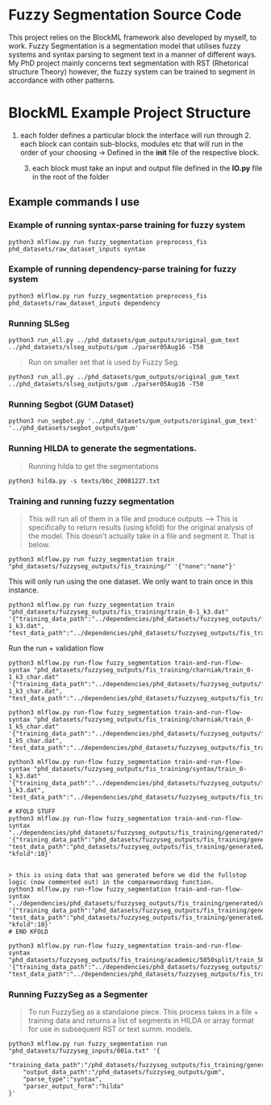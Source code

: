 # Fuzzy Segmentation Source Code
This project relies on the BlockML framework also developed by myself, to work.
Fuzzy Segmentation is a segmentation model that utilises fuzzy systems and syntax parsing to segment text in a manner of different ways. My PhD project mainly concerns text segmentation with RST (Rhetorical structure Theory) however, the fuzzy system can be trained to segment in accordance with other patterns.

# BlockML Example Project Structure
1. each folder defines a particular block the interface will run through
    2. each block can contain sub-blocks, modules etc that will run in the order of your choosing -> Defined in the **__init__** file of the respective block.
    
    3. each block must take an input and output file defined in the **IO.py** file in the root of the folder


## Example commands I use

### Example of running syntax-parse training for fuzzy system
```bsh
python3 mlflow.py run fuzzy_segmentation preprocess_fis phd_datasets/raw_dataset_inputs syntax
```


### Example of running dependency-parse training for fuzzy system
```bsh
python3 mlflow.py run fuzzy_segmentation preprocess_fis phd_datasets/raw_dataset_inputs dependency
```

### Running SLSeg
```bsh
python3 run_all.py ../phd_datasets/gum_outputs/original_gum_text ../phd_datasets/slseg_outputs/gum ./parser05Aug16 -T50
```

> Run on smaller set that is used by Fuzzy Seg.
```bsh
python3 run_all.py ../phd_datasets/gum_outputs/original_gum_text ../phd_datasets/slseg_outputs/gum ./parser05Aug16 -T50
```

### Running Segbot (GUM Dataset)
```bsh
python3 run_segbot.py '../phd_datasets/gum_outputs/original_gum_text' '../phd_datasets/segbot_outputs/gum' 
```

### Running HILDA to generate the segmentations.

> Running hilda to get the segmentations

```bsh
python3 hilda.py -s texts/bbc_20081227.txt
```

### Training and running fuzzy segmentation 

> This will run all of them in a file and produce outputs --> This is specifically to return results (using kfold) for the original analysis of the model. This doesn't actually take in a file and segment it. That is below.

```bsh
python3 mlflow.py run fuzzy_segmentation train "phd_datasets/fuzzyseg_outputs/fis_training/" '{"none":"none"}'
```

This will only run using the one dataset. We only want to train once in this instance.

```bsh
python3 mlflow.py run fuzzy_segmentation train "phd_datasets/fuzzyseg_outputs/fis_training/train_0-1_k3.dat" '{"training_data_path":"../dependencies/phd_datasets/fuzzyseg_outputs/fis_training/train_0-1_k3.dat", "test_data_path":"../dependencies/phd_datasets/fuzzyseg_outputs/fis_training/train_2_k3.dat"}'
```

Run the run + validation flow

```bsh
python3 mlflow.py run-flow fuzzy_segmentation train-and-run-flow-syntax "phd_datasets/fuzzyseg_outputs/fis_training/charniak/train_0-1_k3_char.dat" '{"training_data_path":"../dependencies/phd_datasets/fuzzyseg_outputs/fis_training/charniak/train_0-1_k3_char.dat", "test_data_path":"../dependencies/phd_datasets/fuzzyseg_outputs/fis_training/charniak/train_2_k3_char.dat"}'

python3 mlflow.py run-flow fuzzy_segmentation train-and-run-flow-syntax "phd_datasets/fuzzyseg_outputs/fis_training/charniak/train_0-1_k5_char.dat" '{"training_data_path":"../dependencies/phd_datasets/fuzzyseg_outputs/fis_training/charniak/train_0-1_k5_char.dat", "test_data_path":"../dependencies/phd_datasets/fuzzyseg_outputs/fis_training/charniak/train_2_k5_char.dat"}'

python3 mlflow.py run-flow fuzzy_segmentation train-and-run-flow-syntax "phd_datasets/fuzzyseg_outputs/fis_training/syntax/train_0-1_k3.dat" '{"training_data_path":"../dependencies/phd_datasets/fuzzyseg_outputs/fis_training/syntax/train_0-1_k3.dat", "test_data_path":"../dependencies/phd_datasets/fuzzyseg_outputs/fis_training/syntax/train_2_k3.dat"}'

# KFOLD STUFF
python3 mlflow.py run-flow fuzzy_segmentation train-and-run-flow-syntax "../dependencies/phd_datasets/fuzzyseg_outputs/fis_training/generated/train_12_k3_syntax.dat" '{"training_data_path":"phd_datasets/fuzzyseg_outputs/fis_training/generated/train_12_k3_syntax.dat", "test_data_path":"phd_datasets/fuzzyseg_outputs/fis_training/generated/test/train_12_k3_syntax.dat", "kfold":10}'


> this is using data that was generated before we did the fullstop logic (now commented out) in the comparewordavg function.
python3 mlflow.py run-flow fuzzy_segmentation train-and-run-flow-syntax "../dependencies/phd_datasets/fuzzyseg_outputs/fis_training/generated/old_train_12_k3_syntax.dat" '{"training_data_path":"phd_datasets/fuzzyseg_outputs/fis_training/generated/old_train_12_k3_syntax.dat", "test_data_path":"phd_datasets/fuzzyseg_outputs/fis_training/generated/test/train_12_k3_syntax.dat", "kfold":10}'
# END KFOLD

python3 mlflow.py run-flow fuzzy_segmentation train-and-run-flow-syntax "phd_datasets/fuzzyseg_outputs/fis_training/academic/5050split/train_50_k3_syntax.dat" '{"training_data_path":"../dependencies/phd_datasets/fuzzyseg_outputs/fis_training/academic/5050split/train_50_k3_syntax.dat", "test_data_path":"../dependencies/phd_datasets/fuzzyseg_outputs/fis_training/academic/5050split/test_50_k3_syntax.dat"}'
```


### Running FuzzySeg as a Segmenter

> To run FuzzySeg as a standalone piece. This process takes in a file + training data and returns a list of segments in HILDA or array format for use in subsequent RST or text summ. models. 


```bsh
python3 mlflow.py run fuzzy_segmentation run "phd_datasets/fuzzyseg_inputs/001a.txt" '{
    "training_data_path":"/phd_datasets/fuzzyseg_outputs/fis_training/generated/train_12_k3_syntax.dat", 
    "output_data_path":"/phd_datasets/fuzzyseg_outputs/gum",
    "parse_type":"syntax",
    "parser_output_form":"hilda"
}'

```
